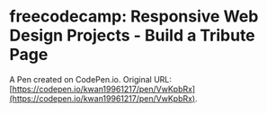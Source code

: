 # freecodecamp:  Responsive Web Design Projects - Build a Tribute Page

A Pen created on CodePen.io. Original URL: [https://codepen.io/kwan19961217/pen/VwKpbRx](https://codepen.io/kwan19961217/pen/VwKpbRx).



